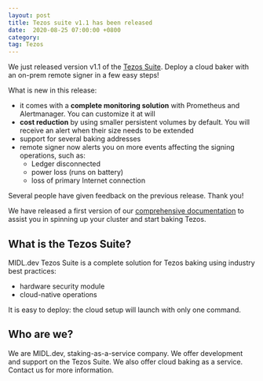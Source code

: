 ```yaml
---
layout: post
title: Tezos suite v1.1 has been released
date:  2020-08-25 07:00:00 +0800
category: 
tag: Tezos
---
```


We just released version v1.1 of the [Tezos Suite](tezos-suite). Deploy a cloud baker with an on-prem remote signer in a few easy steps!

What is new in this release:

* it comes with a **complete monitoring solution** with Prometheus and Alertmanager. You can customize it at will
* **cost reduction** by using smaller persistent volumes by default. You will receive an alert when their size needs to be extended
* support for several baking addresses
* remote signer now alerts you on more events affecting the signing operations, such as:
  * Ledger disconnected
  * power loss (runs on battery)
  * loss of primary Internet connection

Several people have given feedback on the previous release. Thank you!

We have released a first version of our [comprehensive documentation](https://tezos-docs.midl.dev) to assist you in spinning up your cluster and start baking Tezos.

## What is the Tezos Suite?

MIDL.dev Tezos Suite is a complete solution for Tezos baking using industry best practices:

* hardware security module
* cloud-native operations

It is easy to deploy: the cloud setup will launch with only one command.

## Who are we?

We are MIDL.dev, staking-as-a-service company. We offer development and support on the Tezos Suite. We also offer cloud baking as a service. Contact us for more information.
